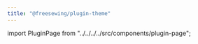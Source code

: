 ```yaml
---
title: "@freesewing/plugin-theme"
---
```


import PluginPage from "../../../../src/components/plugin-page";

<PluginPage plugin="theme" />
